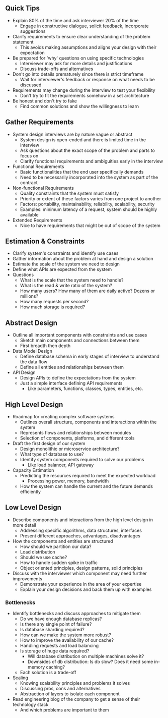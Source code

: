## Quick Tips
- Explain 80% of the time and ask interviewer 20% of the time
  - Engage in constructive dialogue, solicit feedback, incorporate suggestions
- Clarify requirements to ensure clear understanding of the problem statement
  - This avoids making assumptions and aligns your design with their expectation
- Be prepared for 'why' questions on using specific technologies
  - Interviewer may ask for more details and justifications
  - Discuss trade-offs and alternatives
- Don't go into details prematurely since there is strict timeframe
  - Wait for interviewer's feedback or response on what needs to be discussed
- Requirements may change during the interview to test your flexibility
  - Don't try to fit the requirements somehow in a set architecture
- Be honest and don't try to fake
  - Find common solutions and show the willingness to learn

## Gather Requirements
- System design interviews are by nature vague or abstract
  - System design is open-ended and there is limited time in the interview
  - Ask questions about the exact scope of the problem and parts to focus on
  - Clarify functional requirements and ambiguities early in the interview
- Functional Requirements
  - Basic functionalities that the end user specifically demands
  - Need to be necessarily incorporated into the system as part of the contract
- Non-functional Requirements
  - Quality constraints that the system must satisfy
  - Priority or extent of these factors varies from one project to another
  - Factors: portability, maintainability, reliability, scalability, security
  - Examples: minimum latency of a request, system should be highly available
- Extended Requirements
  - Nice to have requirements that might be out of scope of the system

## Estimation & Constraints
- Clarify system's constraints and identify use cases
- Gather information about the problem at hand and design a solution
- Estimate the scale of the system we need to design
- Define what APIs are expected from the system
- Questions
  - What is the scale that the system need to handle?
  - What is the read & write ratio of the system?
  - How many users? How many of them are daily active? Dozens or millions?
  - How many requests per second?
  - How much storage is required?

## Abstract Design
- Outline all important components with constraints and use cases
  - Sketch main components and connections between them
  - First breadth then depth
- Data Model Design
  - Define database schema in early stages of interview to understand the data flow
  - Define all entities and relationships between them
- API Design
  - Design APIs to define the expectations from the system
  - Just a simple interface defining API requirements
    - Like parameters, functions, classes, types, entities, etc.

## High Level Design
- Roadmap for creating complex software systems
  - Outlines overall structure, components and interactions within the system
  - Represents flows and relationships between modules
  - Selection of components, platforms, and different tools
- Draft the first design of our system
  - Design monolithic or microservice architecture?
  - What type of database to use?
  - Identify system components required to solve our problems
    - Like load balancer, API gateway
- Capacity Estimation
  - Predicting the resources required to meet the expected workload
    - Processing power, memory, bandwidth
  - How the system can handle the current and the future demands efficiently

## Low Level Design
- Describe components and interactions from the high level design in more detail
  - Addressing specific algorithms, data structures, interfaces
  - Present different approaches, advantages, disadvantages
- How the components and entities are structured
  - How should we partition our data?
  - Load distribution
  - Should we use cache?
  - How to handle sudden spike in traffic
  - Object oriented principles, design patterns, solid principles
- Discuss with the interviewer which component may need further improvements
  - Demonstrate your experience in the area of your expertise
  - Explain your design decisions and back them up with examples

### Bottlenecks
- Identify bottlenecks and discuss approaches to mitigate them
  - Do we have enough database replicas?
  - Is there any single point of failure?
  - Is database sharding required?
  - How can we make the system more robust?
  - How to improve the availability of our cache?
  - Handling requests and load balancing
  - Is storage of huge data required?
    - Will database distribution on multiple machines solve it?
    - Downsides of db distribution: Is db slow? Does it need some in-memory caching?
  - Each solution is a trade-off
- Scaling
  - Knowing scalability principles and problems it solves
  - Discussing pros, cons and alternatives
  - Abstraction of layers to isolate each component
- Read engineering blog of the company to get a sense of their technology stack
  - And which problems are important to them
